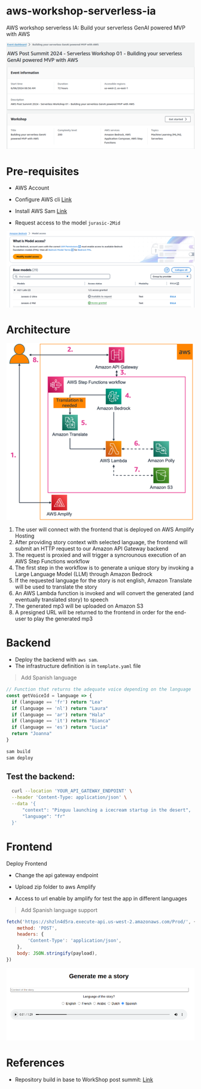 # aws-workshop-serverless-ia
AWS workshop serverless IA: Build your serverless GenAI powered MVP with AWS

![image](docs/0.png)


# Pre-requisites

- AWS Account
- Configure AWS cli [Link](https://gist.github.com/olcortesb/a471797eb1d45c54ad51d920b78aa664)
- Install AWS Sam [Link](https://docs.aws.amazon.com/serverless-application-model/latest/developerguide/install-sam-cli.html)

- Request access to the model `jurasic-2Mid`

![image](docs/4.png)

# Architecture

![image](docs/3.png)

1. The user will connect with the frontend that is deployed on AWS Amplify Hosting
2. After providing story context with selected language, the frontend will submit an HTTP request to our Amazon API Gateway backend
3. The request is proxied and will trigger a syncrounous execution of an AWS Step Functions workflow
4. The first step in the workflow is to generate a unique story by invoking a Large Language Model (LLM) through Amazon Bedrock
5. If the requested language for the story is not english, Amazon Translate will be used to translate the story
6. An AWS Lambda function is invoked and will convert the generated (and eventually translated story) to speech
7. The generated mp3 will be uploaded on Amazon S3
8. A presigned URL  will be returned to the frontend in order for the end-user to play the generated mp3


# Backend

- Deploy the backend with `aws sam`.
- The infrastructure definition is in `template.yaml` file

> Add Spanish language 

```js
// Function that returns the adequate voice depending on the language
const getVoiceId = language => {
  if (language == 'fr') return "Lea"
  if (language == 'nl') return "Laura"
  if (language == 'ar') return "Hala"
  if (language == 'it') return "Bianca"
  if (language == 'es') return "Lucia"
  return "Joanna"
}
```

```bash
sam build
sam deploy
```

## Test the backend:

```bash
  curl --location 'YOUR_API_GATEWAY_ENDPOINT' \
  --header 'Content-Type: application/json' \
  --data '{
      "context": "Pinguu launching a icecream startup in the desert",
      "language": "fr"
  }'

```

# Frontend

Deploy Frontend

- Change the api gateway endpoint

- Upload zip folder to  aws Amplify

- Access to url enable by amplify for test the app in different languages

> Add Spanish language support

```js
fetch('https://shzln4d5ra.execute-api.us-west-2.amazonaws.com/Prod/', {
    method: 'POST',
    headers: {
        'Content-Type': 'application/json',
    },
    body: JSON.stringify(payload),
})
```
![image](docs/1.png)

# References
- Repository build in base to WorkShop post summit: [Link](https://aws-experience.com/emea/iberia/e/e9354/post-aws-summit-madrid-workshops---serverless-track)